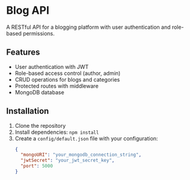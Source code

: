 # Blog API

A RESTful API for a blogging platform with user authentication and role-based permissions.

## Features

- User authentication with JWT
- Role-based access control (author, admin)
- CRUD operations for blogs and categories
- Protected routes with middleware
- MongoDB database

## Installation

1. Clone the repository
2. Install dependencies: `npm install`
3. Create a `config/default.json` file with your configuration:
   ```json
   {
     "mongoURI": "your_mongodb_connection_string",
     "jwtSecret": "your_jwt_secret_key",
     "port": 5000
   }